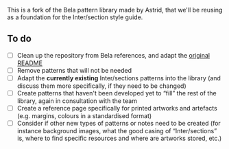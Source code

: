 This is a fork of the Bela pattern library made by Astrid, that we'll be reusing as a foundation for the Inter/section style guide.

## To do

- [ ] Clean up the repository from Bela references, and adapt the [original README](https://github.com/BelaPlatform/bela_sample)
- [ ] Remove patterns that will not be needed
- [ ] Adapt the **currently existing** Inter/sections patterns into the library (and discuss them more specifically, if they need to be changed)
- [ ] Create patterns that haven't been developed yet to “fill” the rest of the library, again in consultation with the team
- [ ] Create a reference page specifically for printed artworks and artefacts (e.g. margins, colours in a standardised format)
- [ ] Consider if other new types of patterns or notes need to be created (for instance background images, what the good casing of “Inter/sections” is, where to find specific resources and where are artworks stored, etc.)
